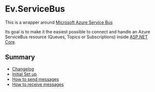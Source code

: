 # Ev.ServiceBus

This is a wrapper around [Microsoft Azure Service Bus](https://github.com/Azure/azure-service-bus)

Its goal is to make it the easiest possible to connect and handle an Azure ServiceBus resource (Queues, Topics or Subscriptions) inside [ASP.NET Core](https://docs.microsoft.com/en-us/aspnet/core/?view=aspnetcore-2.2).

## Summary

* [Changelog](./docs/CHANGELOG.md)
* [Initial Set up](./docs/SetUp.md)
* [How to send messages](./docs/SendMessages.md)
* [How to receive messages](./docs/ReceiveMessages.md)
